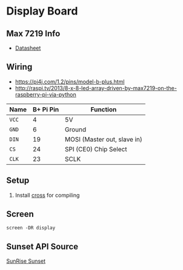 # Display Board

## Max 7219 Info
* [Datasheet](https://datasheets.maximintegrated.com/en/ds/MAX7219-MAX7221.pdf)

## Wiring
* <https://pi4j.com/1.2/pins/model-b-plus.html>
* <http://raspi.tv/2013/8-x-8-led-array-driven-by-max7219-on-the-raspberry-pi-via-python>

| Name  | B+ Pi Pin | Function                    |
|-------|-----------|-----------------------------|
| `VCC` | 4         | 5V                          |
| `GND` | 6         | Ground                      |
| `DIN` | 19        | MOSI (Master out, slave in) |
| `CS`  | 24        | SPI (CE0) Chip Select       |
| `CLK` | 23        | SCLK                        |

## Setup
1. Install [cross](https://github.com/cross-rs/cross) for compiling

## Screen
`screen -DR display`

## Sunset API Source
[SunRise Sunset](https://sunrise-sunset.org/)